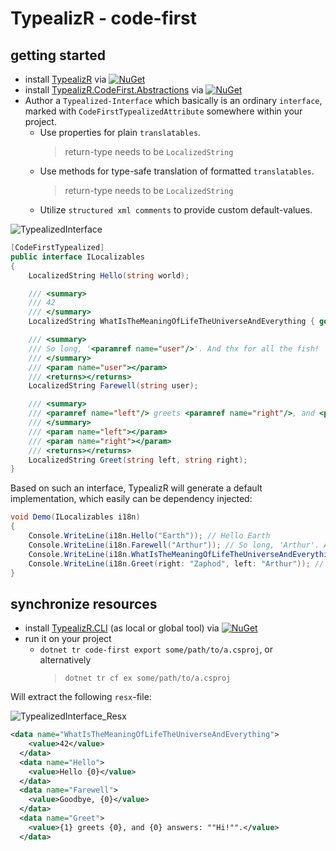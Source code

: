 
# TypealizR - code-first

## getting started

- install [TypealizR](https://www.nuget.org/packages/TypealizR)  via [![NuGet](https://img.shields.io/nuget/v/TypealizR)](https://www.nuget.org/packages/TypealizR)
- install [TypealizR.CodeFirst.Abstractions](https://www.nuget.org/packages/TypealizR.CodeFirst.Abstractions) via [![NuGet](https://img.shields.io/nuget/v/TypealizR.CodeFirst.Abstractions)](https://www.nuget.org/packages/TypealizR.CodeFirst.Abstractions)
- Author a `Typealized-Interface` which basically is an ordinary `interface`, marked with `CodeFirstTypealizedAttribute` somewhere within your project.
  - Use properties for plain `translatables`.
    > return-type needs to be `LocalizedString`
  - Use methods for type-safe translation of formatted `translatables`.
    > return-type needs to be `LocalizedString`
  - Utilize `structured xml comments` to provide custom default-values.

![TypealizedInterface](https://github.com/earloc/TypealizR/blob/main/docs/assets/demo_TypealizedInterface.png?raw=true)

```csharp
[CodeFirstTypealized]
public interface ILocalizables
{
    LocalizedString Hello(string world);

    /// <summary>
    /// 42
    /// </summary>
    LocalizedString WhatIsTheMeaningOfLifeTheUniverseAndEverything { get; }

    /// <summary>
    /// So long, '<paramref name="user"/>'. And thx for all the fish!
    /// </summary>
    /// <param name="user"></param>
    /// <returns></returns>
    LocalizedString Farewell(string user);

    /// <summary>
    /// <paramref name="left"/> greets <paramref name="right"/>, and <paramref name="right"/> replies: "Hi!".
    /// </summary>
    /// <param name="left"></param>
    /// <param name="right"></param>
    /// <returns></returns>
    LocalizedString Greet(string left, string right);
}
```

Based on such an interface, TypealizR will generate a default implementation, which easily can be dependency injected:

```csharp
void Demo(ILocalizables i18n)
{
    Console.WriteLine(i18n.Hello("Earth")); // Hello Earth
    Console.WriteLine(i18n.Farewell("Arthur")); // So long, 'Arthur'. And thx for all the fish!
    Console.WriteLine(i18n.WhatIsTheMeaningOfLifeTheUniverseAndEverything); // 42
    Console.WriteLine(i18n.Greet(right: "Zaphod", left: "Arthur")); // Arthur greets Zaphod, and Zaphod replies: "Hi!".
}
```

## synchronize resources
- install [TypealizR.CLI](https://www.nuget.org/packages/TypealizR.CLI) (as local or global tool) via [![NuGet](https://img.shields.io/nuget/v/TypealizR.CLI)](https://www.nuget.org/packages/TypealizR.CLI)
- run it on your project
  - `dotnet tr code-first export some/path/to/a.csproj`, or alternatively
    > `dotnet tr cf ex some/path/to/a.csproj`

Will extract the following `resx`-file:

![TypealizedInterface_Resx](https://github.com/earloc/TypealizR/blob/main/docs/assets/demo_TypealizedInterface_Resx.png?raw=true)

```xml
<data name="WhatIsTheMeaningOfLifeTheUniverseAndEverything">
    <value>42</value>
  </data>
  <data name="Hello">
    <value>Hello {0}</value>
  </data>
  <data name="Farewell">
    <value>Goodbye, {0}</value>
  </data>
  <data name="Greet">
    <value>{1} greets {0}, and {0} answers: ""Hi!"".</value>
  </data>
```

